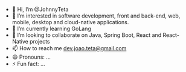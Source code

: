 - 👋 Hi, I’m @JohnnyTeta
- 👀 I’m interested in software development, front and back-end, web, mobile, desktop and cloud-native applications.
- 🌱 I’m currently learning GoLang
- 💞️ I’m looking to collaborate on Java, Spring Boot, React and React-Native projects
- 📫 How to reach me dev.joao.teta@gmail.com  
- 😄 Pronouns: ...
- ⚡ Fun fact: ...

<!---
JohnnyTeta/JohnnyTeta is a ✨ special ✨ repository because its `README.md` (this file) appears on your GitHub profile.
You can click the Preview link to take a look at your changes.
--->
